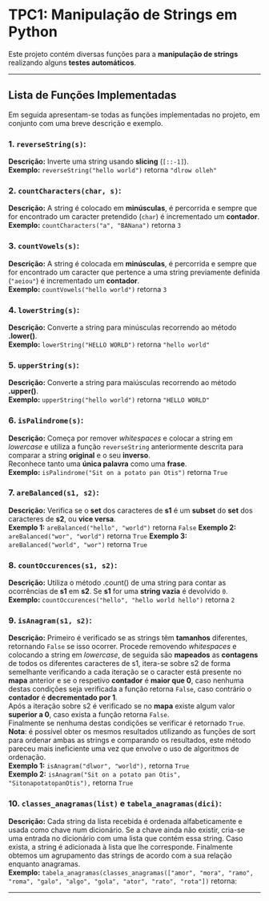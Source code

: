 # TPC1: Manipulação de Strings em Python

Este projeto contém diversas funções para a **manipulação de strings** realizando alguns  **testes automáticos**.

---

## **Lista de Funções Implementadas**

Em seguida apresentam-se todas as funções implementadas no projeto, em conjunto com uma breve descrição e exemplo.

### 1. **`reverseString(s)`:**
 **Descrição:** Inverte uma string usando **slicing** (`[::-1]`).  
 **Exemplo:** `reverseString("hello world")` retorna `"dlrow olleh"`

### 2. **`countCharacters(char, s)`:**
 **Descrição:** A string é colocado em **minúsculas**, é percorrida e sempre que for encontrado um caracter pretendido (`char`) é incrementado um **contador**.  
 **Exemplo:** `countCharacters("a", "BANana")` retorna `3`

### 3. **`countVowels(s)`:**
 **Descrição:** A string é colocada em **minúsculas**, é percorrida e sempre que for encontrado um caracter que pertence a uma string previamente definida (`"aeiou"`) é incrementado um **contador**.  
 **Exemplo:** `countVowels("hello world")` retorna `3`

### 4. **`lowerString(s)`:**
 **Descrição:** Converte a string para minúsculas recorrendo ao método **.lower()**.  
 **Exemplo:** `lowerString("HELLO WORLD")` retorna `"hello world"`

### 5. **`upperString(s)`:**
 **Descrição:** Converte a string para maiúsculas recorrendo ao método **.upper()**.  
 **Exemplo:** `upperString("hello world")` retorna `"HELLO WORLD"`

### 6. **`isPalindrome(s)`:**
 **Descrição:** Começa por remover *whitespaces* e colocar a string em *lowercase* e utiliza a função `reverseString` anteriormente descrita para comparar a string **original** e o seu **inverso**.  
 Reconhece tanto uma **única palavra** como uma **frase**.  
 **Exemplo:** `isPalindrome("Sit on a potato pan Otis")` retorna `True`

### 7. **`areBalanced(s1, s2)`:**
 **Descrição:** Verifica se o **set** dos caracteres de **s1** é um **subset** do **set** dos caracteres de **s2**, ou **vice versa**.  
 **Exemplo 1:** `areBalanced("hello", "world")` retorna `False`
 **Exemplo 2:** `areBalanced("wor", "world")` retorna `True`
 **Exemplo 3:** `areBalanced("world", "wor")` retorna `True`

### 8. **`countOccurences(s1, s2)`:**
 **Descrição:** Utiliza o método .count() de uma string para contar as ocorrências de **s1** em **s2**. Se **s1** for uma **string vazia** é devolvido `0`.  
 **Exemplo:** `countOccurences("hello", "hello world hello")` retorna `2`

### 9. **`isAnagram(s1, s2)`:**
 **Descrição:** Primeiro é verificado se as strings têm **tamanhos** diferentes, retornando `False` se isso ocorrer. Procede removendo *whitespaces* e colocando a string em *lowercase*, de seguida são **mapeados** as **contagens** de todos os diferentes caracteres de s1, itera-se sobre s2 de forma semelhante verificando a cada iteração se o caracter está presente no **mapa** anterior e se o respetivo **contador** é **maior que 0**, caso nenhuma destas condições seja verificada a função retorna `False`, caso contrário o **contador** é **decrementado por 1**.  
 Após a iteração sobre s2 é verificado se no **mapa** existe algum valor **superior a 0**, caso exista a funçâo retorna `False`.  
 Finalmente se nenhuma destas condições se verificar é retornado `True`.  
 **Nota**: é possível obter os mesmos resultados utilizando as funções de sort para ordenar ambas as strings e comparando os resultados, este método pareceu mais ineficiente uma vez que envolve o uso de algoritmos de ordenação.  
 **Exemplo 1:** `isAnagram("dlwor", "world"),` retorna `True`  
 **Exemplo 2:** `isAnagram("Sit on a potato pan Otis", "SitonapotatopanOtis"),` retorna `True`

### 10. **`classes_anagramas(list)` e `tabela_anagramas(dici)`:**
 **Descrição:** Cada string da lista recebida é ordenada alfabeticamente e usada como chave num dicionário. Se a chave ainda não existir, cria-se uma entrada no dicionário com uma lista que contém essa string. Caso exista, a string é adicionada à lista que lhe corresponde. Finalmente obtemos um agrupamento das strings de acordo com a sua relação enquanto anagramas.  
 **Exemplo:** `tabela_anagramas(classes_anagramas(["amor", "mora", "ramo", "roma", "galo", "algo", "gola", "ator", "rato", "rota"])` retorna:

---

